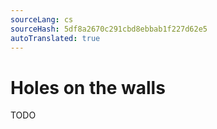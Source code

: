 ```yaml
---
sourceLang: cs
sourceHash: 5df8a2670c291cbd8ebbab1f227d62e5
autoTranslated: true
---
```



# Holes on the walls

TODO
